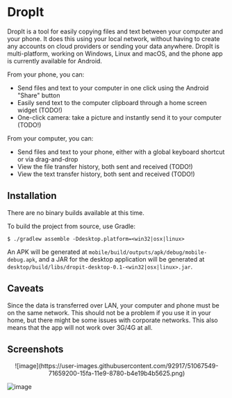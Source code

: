 DropIt
======

DropIt is a tool for easily copying files and text between your computer and your phone. It does this using your local 
network, without having to create any accounts on cloud providers or sending your data anywhere. DropIt is 
multi-platform, working on Windows, Linux and macOS, and the phone app is currently available for Android.

From your phone, you can:

* Send files and text to your computer in one click using the Android "Share" button
* Easily send text to the computer clipboard through a home screen widget (TODO!)
* One-click camera: take a picture and instantly send it to your computer (TODO!)

From your computer, you can:

* Send files and text to your phone, either with a global keyboard shortcut or via drag-and-drop
* View the file transfer history, both sent and received (TODO!)
* View the text transfer history, both sent and received (TODO!)

## Installation

There are no binary builds available at this time.

To build the project from source, use Gradle:

```
$ ./gradlew assemble -Ddesktop.platform=<win32|osx|linux>
```

An APK will be generated at `mobile/build/outputs/apk/debug/mobile-debug.apk`, and a JAR for the desktop application
will be generated at `desktop/build/libs/dropit-desktop-0.1-<win32|osx|linux>.jar`.

## Caveats

Since the data is transferred over LAN, your computer and phone must be on the same network. This should not be a
problem if you use it in your home, but there might be some issues with corporate networks. This also means that the app
will not work over 3G/4G at all.

## Screenshots

<p align="center">
![image](https://user-images.githubusercontent.com/92917/51067549-71659200-15fa-11e9-8780-b4e19b4b5625.png)

![image](https://user-images.githubusercontent.com/92917/51067576-a70a7b00-15fa-11e9-942d-d09cce07e369.png)
</p>